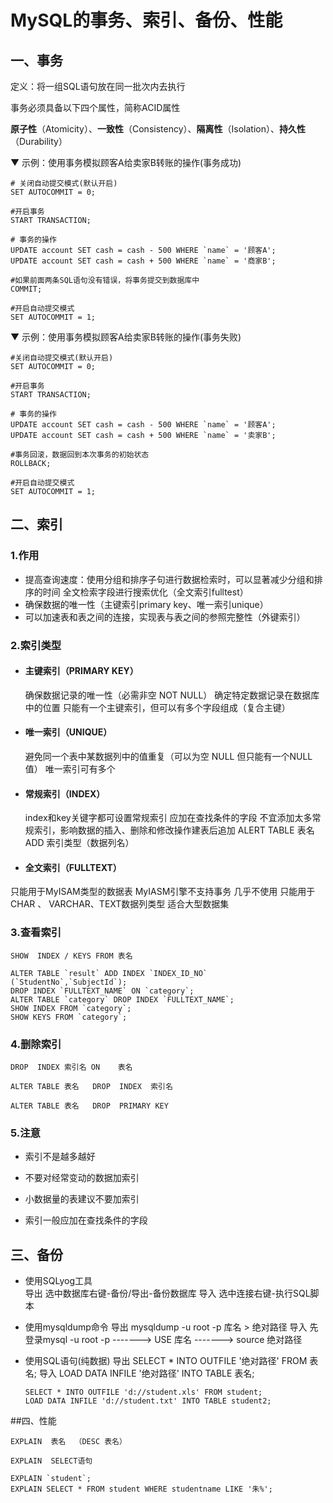 # MySQL的事务、索引、备份、性能

## 一、事务

定义：将一组SQL语句放在同一批次内去执行

事务必须具备以下四个属性，简称ACID属性

**原子性**（Atomicity）、**一致性**（Consistency）、**隔离性**（Isolation）、**持久性**（Durability）



▼ 示例：使用事务模拟顾客A给卖家B转账的操作(事务成功) 

```mysql
# 关闭自动提交模式(默认开启)
SET AUTOCOMMIT = 0;

#开启事务
START TRANSACTION;

# 事务的操作
UPDATE account SET cash = cash - 500 WHERE `name` = '顾客A';
UPDATE account SET cash = cash + 500 WHERE `name` = '商家B';

#如果前面两条SQL语句没有错误，将事务提交到数据库中
COMMIT;

#开启自动提交模式
SET AUTOCOMMIT = 1;
```

▼ 示例：使用事务模拟顾客A给卖家B转账的操作(事务失败) 

```mysql
#关闭自动提交模式(默认开启)
SET AUTOCOMMIT = 0;

#开启事务
START TRANSACTION;

# 事务的操作 
UPDATE account SET cash = cash - 500 WHERE `name` = '顾客A';
UPDATE account SET cash = cash + 500 WHERE `name` = '卖家B';

#事务回滚，数据回到本次事务的初始状态 
ROLLBACK;

#开启自动提交模式	
SET AUTOCOMMIT = 1;
```



## 二、索引

### 1.作用
* 提高查询速度：使用分组和排序子句进行数据检索时，可以显著减少分组和排序的时间 全文检索字段进行搜索优化（全文索引fulltest）
* 确保数据的唯一性（主键索引primary key、唯一索引unique）
* 可以加速表和表之间的连接，实现表与表之间的参照完整性（外键索引）

### 2.索引类型

* #### 主键索引（PRIMARY KEY）
  确保数据记录的唯一性（必需非空 NOT NULL）
  确定特定数据记录在数据库中的位置
  只能有一个主键索引，但可以有多个字段组成（复合主键）

  

* #### 唯一索引（UNIQUE）

  避免同一个表中某数据列中的值重复（可以为空 NULL 但只能有一个NULL值）
  唯一索引可有多个

  

* #### 常规索引（INDEX）
  index和key关键字都可设置常规索引
  应加在查找条件的字段
  不宜添加太多常规索引，影响数据的插入、删除和修改操作建表后追加
  ALERT TABLE 表名 ADD  索引类型（数据列名）

  

* #### 全文索引（FULLTEXT）
只能用于MyISAM类型的数据表 MyIASM引擎不支持事务 几乎不使用
只能用于 CHAR 、 VARCHAR、TEXT数据列类型
适合大型数据集

### 3.查看索引
```mysql
SHOW  INDEX / KEYS FROM 表名
```

```mysql
ALTER TABLE `result` ADD INDEX `INDEX_ID_NO` (`StudentNo`,`SubjectId`);
DROP INDEX `FULLTEXT_NAME` ON `category`;
ALTER TABLE `category` DROP INDEX `FULLTEXT_NAME`;
SHOW INDEX FROM `category`;
SHOW KEYS FROM `category`;
```



### 4.删除索引

```mysql
DROP  INDEX 索引名 ON    表名

ALTER TABLE 表名   DROP  INDEX  索引名

ALTER TABLE 表名   DROP  PRIMARY KEY
```

### 5.注意

* 索引不是越多越好

* 不要对经常变动的数据加索引

* 小数据量的表建议不要加索引

* 索引一般应加在查找条件的字段



## 三、备份

* 使用SQLyog工具  
	导出 选中数据库右键-备份/导出-备份数据库
	导入 选中连接右键-执行SQL脚本

* 使用mysqldump命令 
	导出  mysqldump -u root -p 库名 > 绝对路径 
	导入  先登录mysql -u root -p  ------->  USE 库名  ------->  source 绝对路径

* 使用SQL语句(纯数据)
	导出  SELECT * INTO OUTFILE '绝对路径' FROM 表名;
	导入  LOAD DATA INFILE '绝对路径' INTO TABLE 表名;

	```mysql
	SELECT * INTO OUTFILE 'd://student.xls' FROM student;
	LOAD DATA INFILE 'd://student.txt' INTO TABLE student2;
	```
	
	



##四、性能
```mysql
EXPLAIN  表名  （DESC 表名）

EXPLAIN  SELECT语句

EXPLAIN `student`;
EXPLAIN SELECT * FROM student WHERE studentname LIKE '朱%';
```







